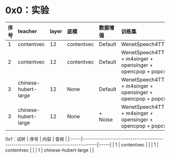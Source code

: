 # 0x0：实验

| 序号 | teacher              | layer | 底模        | 数据增强   | 训练集                                                                                     | 时长 |
|:-----|:---------------------|:------|:------------|:-----------|:-------------------------------------------------------------------------------------------|:-----|
| 1    | contentvec           | 12    | contentvec  | Default    | WenetSpeech4TTS                                                                            | 375  |
| 2    | contentvec           | 12    | contentvec  | Default    | WenetSpeech4TTS + m4singer + opensinger + opencpop + popcs                                 | 375  |
| 3    | chinese-hubert-large | 12    | None        | Default    | WenetSpeech4TTS + m4singer + opensinger + opencpop + popcs                                 | 375  |
| 3    | chinese-hubert-large | 12    | None        | + Noise    | WenetSpeech4TTS + m4singer + opensinger + opencpop + popcs                                 | 375  |

0x1：试听
| 序号 | 内容                                                                                | 音频 |
|:-----|:------------------------------------------------------------------------------------|:-----|
| 1    | contentvec                                                                          | |
| 1    | contentvec                                                                          | |
| 1    | chinese-hubert-large                                                                | |
